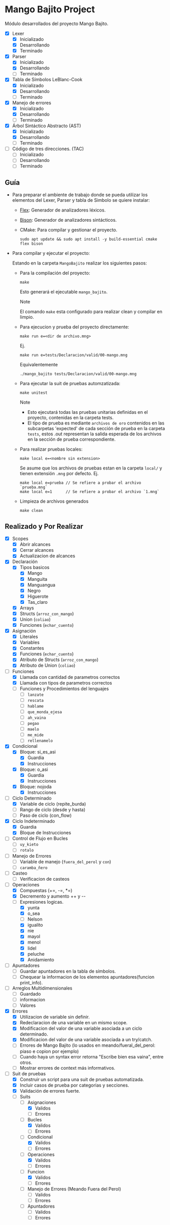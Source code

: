 # Mango Bajito Project

Módulo desarrollados del proyecto Mango Bajito.

- [x] Lexer
    - [x] Inicializado
    - [x] Desarrollando
    - [x] Terminado
- [x] Parser
    - [x] Inicializado
    - [x] Desarrollando
    - [ ] Terminado
- [x] Tabla de Símbolos LeBlanc-Cook
    - [x] Inicializado
    - [x] Desarrollando
    - [ ] Terminado
- [x] Manejo de errores
    - [x] Inicializado
    - [x] Desarrollando
    - [ ] Terminado
- [x] Árbol Sintáctico Abstracto (AST)
    - [x] Inicializado
    - [x] Desarrollando
    - [ ] Terminado
- [ ] Código de tres direcciones. (TAC)
    - [ ] Inicializado
    - [ ] Desarrollando
    - [ ] Terminado

## Guía
- Para preparar el ambiente de trabajo donde se pueda utilizar los elementos del Lexer, Parser y tabla de Simbolo se quiere instalar:
  - [Flex](https://westes.github.io/flex/manual/): Generador de analizadores léxicos.
  - [Bison](https://www.gnu.org/software/bison/manual/): Generador de analizadores sintácticos.
  - CMake: Para compilar y gestionar el proyecto.

	```
	sudo apt update && sudo apt install -y build-essential cmake flex bison
	```

- Para compilar y ejecutar el proyecto:
  
  Estando en la carpeta `MangoBajito` realizar los siguientes pasos:
  - Para la compilación del proyecto:
	```
	make
	```
	Esto generará el ejecutable `mango_bajito`. 
	>[!NOTE]
	>El comando `make` esta configurado para realizar clean y compilar en limpio.

  - Para ejecucion y prueba del proyecto directamente:
	```
	make run e=<dir de archivo.mng>
	```
  
	Ej.
	```
	make run e=tests/Declaracion/valid/00-mango.mng
	```
	Equivalentemente
	```
	./mango_bajito tests/Declaracion/valid/00-mango.mng
	```

  - Para ejecutar la suit de pruebas automzatizada:
	```
	make unitest
	```
	>[!NOTE]
	> * Esto ejecutará todas las pruebas unitarias definidas en el proyecto, contenidas en la carpeta tests.
	> * El tipo de prueba es mediante `archivos de oro` contenidos en las subcarpetas 'expected' de cada sección de prueba en la carpeta `tests`, estos .out representan la salida esperada de los archivos en la sección de prueba correspondiente.

  - Para realizar pruebas locales:
	```
	make local e=<nombre sin extension>
	```
	Se asume que los archivos de pruebas estan en la carpeta `local/` y tienen extensión `.mng` por defecto.
	Ej.
	```
	make local e=prueba // Se refiere a probar el archivo `prueba.mng`
	make local e=1      // Se refiere a probar el archivo `1.mng`
	```

  - Limpieza de archivos generados
	```
	make clean
	```
## Realizado y Por Realizar
- [x] Scopes
    - [x] Abrir alcances 
    - [x] Cerrar alcances
    - [x] Actualizacion de alcances
- [x] Declaración
    - [x] Tipos basicos
        - [x] Mango
        - [x] Manguita
        - [x] Manguangua
        - [x] Negro
        - [x] Higuerote
        - [x] Tas_claro
    - [x] Arrays
    - [x] Structs (`arroz_con_mango`)
    - [x] Union (`coliao`)
    - [x] Funciones (`echar_cuento`)
- [x] Asignación
    - [x] Literales
    - [x] Variables
    - [x] Constantes
    - [x] Funciones (`echar_cuento`)
    - [x] Atributo de Structs (`arroz_con_mango`)
    - [x] Atributo de Union (`coliao`)
- [ ] Funciones
    - [x] Llamada con cantidad de parametros correctos
    - [x] Llamada con tipos de parametros correctos
    - [ ] Funciones y Procedimientos del lenguajes
        - [ ] `lanzate`
		- [ ] `rescata`
		- [ ] `hablame`
        - [ ] `que_monda_ejesa`
        - [ ] `ah_vaina`
        - [ ] `pegao`
        - [ ] `maelo`
        - [ ] `me_mide`
        - [ ] `rellenamelo`
- [x] Condicional
    - [x] Bloque: si_es_asi
        - [x] Guardia
        - [x] Instrucciones
    - [x] Bloque: o_asi
        - [x] Guardia
        - [x] Instrucciones
    - [x] Bloque: nojoda
        - [x] Instrucciones
- [ ] Ciclo Determinado
    - [x] Variable de ciclo (repite_burda)
    - [ ] Rango de ciclo (desde y hasta)
    - [ ] Paso de ciclo (con_flow)
- [x] Ciclo Indeterminado
    - [x] Guardia
    - [x] Bloque de Instrucciones
- [ ] Control de Flujo en Bucles
    - [ ] `uy_kieto`
    - [ ] `rotalo`
- [ ] Manejo de Errores
    - [ ] Variable de manejo (`fuera_del_perol` y `con`)
    - [ ] `caramba_ñero`
- [ ] Casteo
    - [ ] Verificacion de casteos
- [ ] Operaciones
	- [x] Compuestas (+=, -=, *=)
	- [x] Decremento y aumento ++ y --
	- [ ] Expresiones logicas.
    	- [x] yunta
    	- [x] o_sea
    	- [ ] Nelson
    	- [x] igualito
    	- [x] nie
    	- [x] mayol
    	- [x] menol
    	- [x] lidel
    	- [x] peluche
    	- [x] Anidamiento
- [ ] Apuntadores
    - [ ] Guardar apuntadores en la tabla de símbolos.
	- [ ] Chequear la informacion de los elementos apuntadores(funcion print_info).
- [ ] Arreglos Multidimensionales
    - [ ] Guardado
    - [ ] informacion
    - [ ] Valores
- [x] Errores
	- [x] Utilizacion de variable sin definir.
	- [x] Redeclaracion de una variable en un mismo scope.
	- [x] Modificacion del valor de una variable asociada a un ciclo determinado.
	- [x] Modificacion del valor de una variable asociada a un try/catch.
	- [ ] Errores de Mango Bajito (lo usados en meando/fueral_del_perol: piaso e copion por ejemplo)
	- [ ] Cuando haya un syntax error retorna "Escribe bien esa vaina", entre otros.
	- [ ] Mostrar errores de context más informativos.
- [ ] Suit de pruebas
    - [x] Construir un script para una suit de pruebas automatizada.
    - [x] Incluir casos de prueba por categorias y secciones.
    - [x] Validación de errores fuerte.
    - [ ] Suits
        - [ ] Asignaciones
            - [x] Validos
            - [ ] Errores
        - [ ] Bucles
            - [x] Validos
            - [ ] Errores
        - [ ] Condicional
            - [x] Validos
            - [ ] Errores
        - [ ] Operaciones
            - [x] Validos
            - [ ] Errores
        - [ ] Funcion
            - [x] Validos
            - [ ] Errores
        - [ ] Manejo de Errores (Meando Fuera del Perol)
            - [ ] Validos
            - [ ] Errores
        - [ ] Apuntadores
            - [ ] Validos
            - [ ] Errores